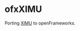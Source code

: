 # ofxXIMU

Porting [XIMU](https://github.com/xioTechnologies/x-IMU-Arduino-Example) to openFrameworks.
